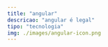 ```yaml
---
title: "angular"
descricao: "angular é legal"
tipo: "tecnologia"
img: ./images/angular-icon.png
---
```

